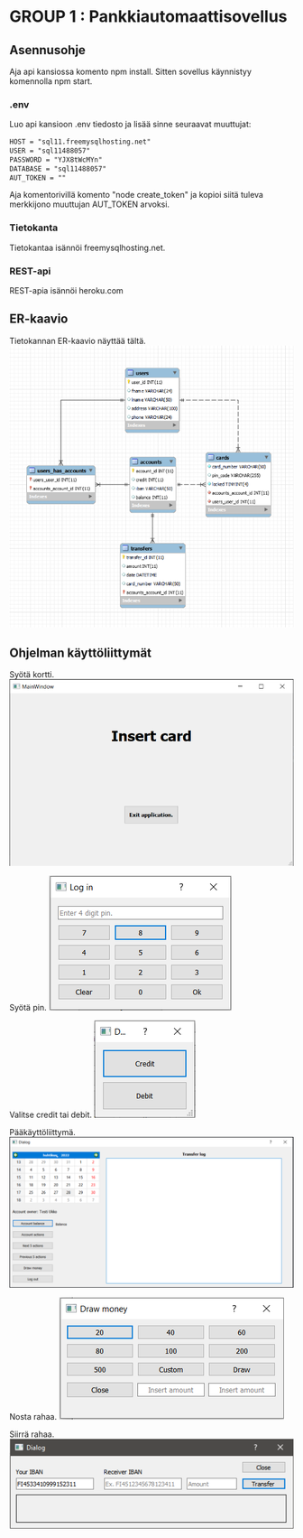 # GROUP 1 : Pankkiautomaattisovellus

## Asennusohje
Aja api kansiossa komento npm install. Sitten sovellus käynnistyy komennolla npm start.

### .env
Luo api kansioon .env tiedosto ja lisää sinne seuraavat muuttujat:

    HOST = "sql11.freemysqlhosting.net"
    USER = "sql11488057"
    PASSWORD = "YJX8tWcMYn"
    DATABASE = "sql11488057"
    AUT_TOKEN = ""  

Aja komentorivillä komento "node create_token" ja kopioi siitä tuleva merkkijono muuttujan AUT_TOKEN arvoksi.

### Tietokanta
Tietokantaa isännöi freemysqlhosting.net.

### REST-api
REST-apia isännöi heroku.com

## ER-kaavio
Tietokannan ER-kaavio näyttää tältä. <img src="Documents/banksimul-db-27-4.png">

## Ohjelman käyttöliittymät
Syötä kortti. <img src="Documents/insert-card-window.png">

Syötä pin. <img src="Documents/insert-pin-window.png">

Valitse credit tai debit. <img src="Documents/debit-or-credit-window.png">

Pääkäyttöliittymä. <img src="Documents/main-bank-interface-window.png">

Nosta rahaa. <img src="Documents/draw-money-window.png">

Siirrä rahaa. <img src="Documents/transfer-window.png">
